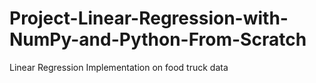 # Project-Linear-Regression-with-NumPy-and-Python-From-Scratch
Linear Regression Implementation on food truck data
